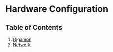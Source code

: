 # Hardware Configuration

## Table of Contents
1. [Gigamon](gigamon/gigamon-configuration.md)
1. [Network](network/network-configuration.md)
